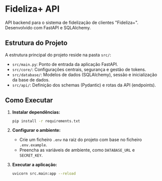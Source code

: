# Fideliza+ API

API backend para o sistema de fidelização de clientes "Fideliza+". Desenvolvido com FastAPI e SQLAlchemy.

## Estrutura do Projeto

A estrutura principal do projeto reside na pasta `src/`:

- `src/main.py`: Ponto de entrada da aplicação FastAPI.
- `src/core/`: Configurações centrais, segurança e gestão de tokens.
- `src/database/`: Modelos de dados (SQLAlchemy), sessão e inicialização da base de dados.
- `src/api/`: Definição dos schemas (Pydantic) e rotas da API (endpoints).

## Como Executar

1.  **Instalar dependências:**
    ```bash
    pip install -r requirements.txt
    ```
2.  **Configurar o ambiente:**
    - Crie um ficheiro `.env` na raiz do projeto com base no ficheiro `.env.example`.
    - Preencha as variáveis de ambiente, como `DATABASE_URL` e `SECRET_KEY`.

3.  **Executar a aplicação:**
    ```bash
    uvicorn src.main:app --reload
    ```